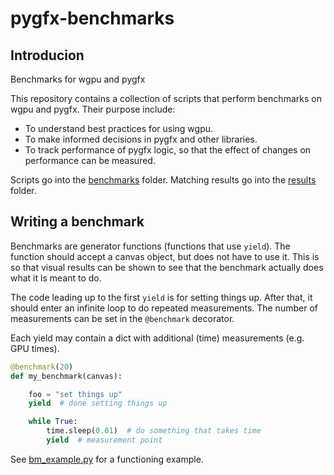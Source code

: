 # pygfx-benchmarks

## Introducion

Benchmarks for wgpu and pygfx

This repository contains a collection of scripts that perform benchmarks on wgpu and pygfx.
Their purpose include:

* To understand best practices for using wgpu.
* To make informed decisions in pygfx and other libraries.
* To track performance of pygfx logic, so that the effect of changes on performance can be measured.

Scripts go into the [benchmarks](benchmarks/) folder. Matching results go into the [results](results/) folder.


## Writing a benchmark

Benchmarks are generator functions (functions that use `yield`). The
function should accept a canvas object, but does not have to use it.
This is so that visual results can be shown to see that the benchmark
actually does what it is meant to do.

The code leading up to the first `yield` is for setting things up. After
that, it should enter an infinite loop to do repeated measurements.
The number of measurements can be set in the `@benchmark`  decorator.

Each yield may contain a dict with additional (time) measurements (e.g. GPU times).


```py
@benchmark(20)
def my_benchmark(canvas):

    foo = "set things up"
    yield  # done setting things up

    while True:
        time.sleep(0.01)  # do something that takes time
        yield  # measurement point

```

See [bm_example.py](benchmarks/bm_example.py) for a functioning example.
